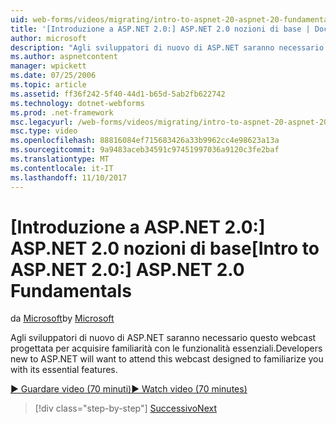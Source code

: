 ```yaml
---
uid: web-forms/videos/migrating/intro-to-aspnet-20-aspnet-20-fundamentals
title: '[Introduzione a ASP.NET 2.0:] ASP.NET 2.0 nozioni di base | Documenti Microsoft'
author: microsoft
description: "Agli sviluppatori di nuovo di ASP.NET saranno necessario questo webcast progettata per acquisire familiarità con le funzionalità essenziali."
ms.author: aspnetcontent
manager: wpickett
ms.date: 07/25/2006
ms.topic: article
ms.assetid: ff36f242-5f40-44d1-b65d-5ab2fb622742
ms.technology: dotnet-webforms
ms.prod: .net-framework
msc.legacyurl: /web-forms/videos/migrating/intro-to-aspnet-20-aspnet-20-fundamentals
msc.type: video
ms.openlocfilehash: 88816084ef715683426a33b9962cc4e98623a13a
ms.sourcegitcommit: 9a9483aceb34591c97451997036a9120c3fe2baf
ms.translationtype: MT
ms.contentlocale: it-IT
ms.lasthandoff: 11/10/2017
---
```

<a name="intro-to-aspnet-20-aspnet-20-fundamentals"></a><span data-ttu-id="d9ac8-103">[Introduzione a ASP.NET 2.0:] ASP.NET 2.0 nozioni di base</span><span class="sxs-lookup"><span data-stu-id="d9ac8-103">[Intro to ASP.NET 2.0:] ASP.NET 2.0 Fundamentals</span></span>
====================
<span data-ttu-id="d9ac8-104">da [Microsoft](https://github.com/microsoft)</span><span class="sxs-lookup"><span data-stu-id="d9ac8-104">by [Microsoft](https://github.com/microsoft)</span></span>

<span data-ttu-id="d9ac8-105">Agli sviluppatori di nuovo di ASP.NET saranno necessario questo webcast progettata per acquisire familiarità con le funzionalità essenziali.</span><span class="sxs-lookup"><span data-stu-id="d9ac8-105">Developers new to ASP.NET will want to attend this webcast designed to familiarize you with its essential features.</span></span>

[<span data-ttu-id="d9ac8-106">&#9654; Guardare video (70 minuti)</span><span class="sxs-lookup"><span data-stu-id="d9ac8-106">&#9654; Watch video (70 minutes)</span></span>](https://channel9.msdn.com/Blogs/ASP-NET-Site-Videos/intro-to-aspnet-20-aspnet-20-fundamentals)

>[!div class="step-by-step"]
[<span data-ttu-id="d9ac8-107">Successivo</span><span class="sxs-lookup"><span data-stu-id="d9ac8-107">Next</span></span>](intro-to-aspnet-20-user-interface-elements.md)
